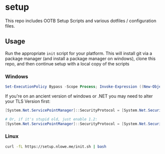 # setup

This repo includes OOTB Setup Scripts and various dotfiles / configuration files.

## Usage

Run the appropriate `init` script for your platform. This will install git via a package manager (and install a package manager on windows), clone this repo, and then continue setup with a local copy of the scripts

### Windows

```powershell
Set-ExecutionPolicy Bypass -Scope Process; Invoke-Expression ((New-Object System.Net.WebClient).DownloadString('https://setup.nlowe.me/init.ps1'))
```

If you're on an ancient version of windows or .NET you may need to alter your TLS Version first:

```powershell
[System.Net.ServicePointManager]::SecurityProtocol = [System.Net.SecurityProtocolType]::Tls13 -bor [System.Net.SecurityProtocolType]::Tls12

# Or, if it's stupid old, just enable 1.2:
[System.Net.ServicePointManager]::SecurityProtocol = [System.Net.SecurityProtocolType]::Tls12
```

### Linux

```bash
curl -fL https://setup.nlowe.me/init.sh | bash
```
